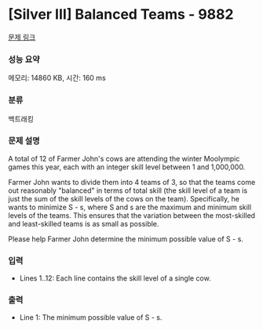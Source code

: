 # [Silver III] Balanced Teams - 9882 

[문제 링크](https://www.acmicpc.net/problem/9882) 

### 성능 요약

메모리: 14860 KB, 시간: 160 ms

### 분류

백트래킹

### 문제 설명

<p>A total of 12 of Farmer John's cows are attending the winter Moolympic games this year, each with an integer skill level between 1 and 1,000,000.</p><p>Farmer John wants to divide them into 4 teams of 3, so that the teams come out reasonably "balanced" in terms of total skill (the skill level of a team is just the sum of the skill levels of the cows on the team). Specifically, he wants to minimize S - s, where S and s are the maximum and minimum skill levels of the teams.  This ensures that the variation between the most-skilled and least-skilled teams is as small as possible.</p><p>Please help Farmer John determine the minimum possible value of S - s.</p>

### 입력 

 <ul><li>Lines 1..12: Each line contains the skill level of a single cow.</li></ul>

### 출력 

 <ul><li>Line 1: The minimum possible value of S - s.</li></ul>

